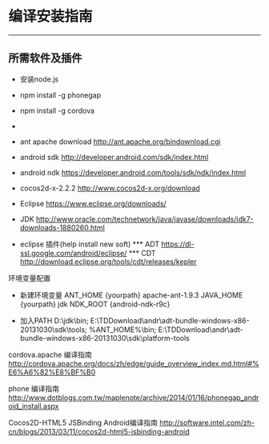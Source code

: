 编译安装指南
=======================
---------------
## 所需软件及插件

* 安装node.js
* npm install -g phonegap
* npm install -g cordova
*
* ant apache download http://ant.apache.org/bindownload.cgi
* android sdk http://developer.android.com/sdk/index.html
* android ndk https://developer.android.com/tools/sdk/ndk/index.html
* cocos2d-x-2.2.2 http://www.cocos2d-x.org/download
* Eclipse https://www.eclipse.org/downloads/
* JDK http://www.oracle.com/technetwork/java/javase/downloads/jdk7-downloads-1880260.html

* eclipse 插件(help  install new soft)
 *** ADT  https://dl-ssl.google.com/android/eclipse/
 *** CDT  http://download.eclipse.org/tools/cdt/releases/kepler

环境变量配置

* 新建环境变量
    ANT_HOME  {yourpath} apache-ant-1.9.3
    JAVA_HOME {yourpath} jdk
    NDK_ROOT  {android-ndk-r9c}

* 加入PATH
   D:\jdk\bin;
   E:\TDDownload\andr\adt-bundle-windows-x86-20131030\sdk\tools;
   %ANT_HOME%\bin;
   E:\TDDownload\andr\adt-bundle-windows-x86-20131030\sdk\platform-tools


cordova.apache 编译指南
http://cordova.apache.org/docs/zh/edge/guide_overview_index.md.html#%E6%A6%82%E8%BF%B0

phone 编译指南
http://www.dotblogs.com.tw/maplenote/archive/2014/01/16/phonegap_android_install.aspx

Cocos2D-HTML5 JSBinding Android编译指南
http://software.intel.com/zh-cn/blogs/2013/03/11/cocos2d-html5-jsbinding-android


